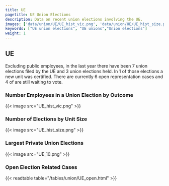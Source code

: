```yaml
---
title: UE
pagetitle: UE Union Elections
description: Data on recent union elections involving the UE.
images: ['data/union/UE/UE_hist_vic.png', 'data/union/UE/UE_hist_size.png', 'data/union/UE/UE_10.png']
keywords: ["UE union elections", "UE unions","Union elections"]
weight: 1
---
```

##  UE

Excluding public employees, in the last year there have been 7 union elections filed by the UE and 3 union elections held. In 1 of those elections a new unit was certified. There are currently 6 open representation cases and 4 of are still waiting to vote.

### Number Employees in a Union Election by Outcome
{{< image src="UE_hist_vic.png" >}}

### Number of Elections by Unit Size
{{< image src="UE_hist_size.png" >}}

### Largest Private Union Elections
{{< image src="UE_10.png" >}}

### Open Election Related Cases
{{< readtable table="/tables/union/UE_open.html" >}}

